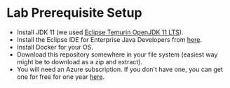 # Lab Prerequisite Setup

* Install JDK 11 (we used [Eclipse Temurin OpenJDK 11 LTS](https://adoptium.net/?variant=openjdk11)).
* Install the Eclipse IDE for Enterprise Java Developers from [here](https://www.eclipse.org/downloads/packages/).
* Install Docker for your OS.
* Download this repository somewhere in your file system (easiest way might be to download as a zip and extract).
* You will need an Azure subscription. If you don't have one, you can get one for free for one year [here](https://azure.microsoft.com/en-us/free).
